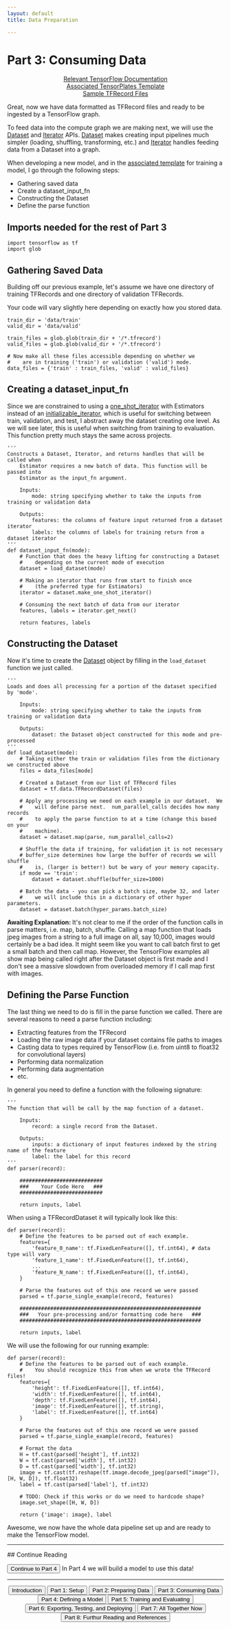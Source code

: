 ```yaml
---
layout: default
title: Data Preparation

---
```


# Part 3: Consuming Data

<div style="text-align: center">
	<a href='https://www.tensorflow.org/programmers_guide/datasets' target="_blank">Relevant TensorFlow Documentation</a><br>
	<a href="https://github.com/crosleythomas/tensorplates/blob/master/templates/high_level_api.ipynb" target="_blank">Associated TensorPlates Template</a><br>
	<a href=".zip" >Sample TFRecord Files</a>
</div>

Great, now we have data formatted as TFRecord files and ready to be ingested by a TensorFlow graph.

To feed data into the compute graph we are making next, we will use the <a href="https://www.tensorflow.org/api_docs/python/tf/data/Dataset" target="_blank">Dataset</a>
 and <a href="https://www.tensorflow.org/api_docs/python/tf/data/Iterator" target="_blank">Iterator</a>
 APIs.  <a href="https://www.tensorflow.org/api_docs/python/tf/data/Dataset" target="_blank">Dataset</a>
 makes creating input pipelines much simpler (loading, shuffling, transforming, etc.) and <a href="https://www.tensorflow.org/api_docs/python/tf/data/Iterator" target="_blank">Iterator</a> handles feeding data from a Dataset into a graph.

When developing a new model, and in the <a href="https://github.com/crosleythomas/tensorplates/blob/master/templates/high_level_api.ipynb" target="_blank">associated template</a> for training a model, I go through the following steps:
* Gathering saved data
* Create a dataset_input_fn
* Constructing the Dataset
* Define the parse function

## Imports needed for the rest of Part 3
```
import tensorflow as tf
import glob
```

## Gathering Saved Data

Building off our previous example, let's assume we have one directory of training TFRecords and one directory of validation TFRecords.

Your code will vary slightly here depending on exactly how you stored data.

```
train_dir = 'data/train'
valid_dir = 'data/valid'

train_files = glob.glob(train_dir + '/*.tfrecord')
valid_files = glob.glob(valid_dir + '/*.tfrecord')

# Now make all these files accessible depending on whether we
#    are in training ('train') or validation ('valid') mode.
data_files = {'train' : train_files, 'valid' : valid_files}

```

## Creating a dataset_input_fn
Since we are constrained to using a <a href="https://www.tensorflow.org/api_docs/python/tf/data/Dataset#make_one_shot_iterator" target="_blank">one_shot_iterator</a> with Estimators instead of an <a href="https://www.tensorflow.org/api_docs/python/tf/data/Dataset#make_initializable_iterator" target="_blank">initializable_iterator</a>, which is useful for switching between train, validation, and test, I abstract away the dataset creating one level.  As we will see later, this is useful when switching from training to evaluation.  This function pretty much stays the same across projects.

```
'''
Constructs a Dataset, Iterator, and returns handles that will be called when
	Estimator requires a new batch of data. This function will be passed into 
	Estimator as the input_fn argument.

	Inputs:
		mode: string specifying whether to take the inputs from training or validation data

	Outputs:
		features: the columns of feature input returned from a dataset iterator
		labels: the columns of labels for training return from a dataset iterator
'''
def dataset_input_fn(mode):
	# Function that does the heavy lifting for constructing a Dataset
	#    depending on the current mode of execution
	dataset = load_dataset(mode)

	# Making an iterator that runs from start to finish once
	#    (the preferred type for Estimators)
	iterator = dataset.make_one_shot_iterator()

	# Consuming the next batch of data from our iterator
	features, labels = iterator.get_next()

	return features, labels
```

## Constructing the Dataset

Now it's time to create the <a href="https://www.tensorflow.org/api_docs/python/tf/data/Dataset" target="_blank">Dataset</a> object by filling in the ```load_dataset``` function we just called.

```
'''
Loads and does all processing for a portion of the dataset specified by 'mode'.

	Inputs:
		mode: string specifying whether to take the inputs from training or validation data

	Outputs:
		dataset: the Dataset object constructed for this mode and pre-processed
'''
def load_dataset(mode):
	# Taking either the train or validation files from the dictionary we constructed above
	files = data_files[mode]

	# Created a Dataset from our list of TFRecord files
	dataset = tf.data.TFRecordDataset(files)

	# Apply any processing we need on each example in our dataset.  We
	#    will define parse next.  num_parallel_calls decides how many records
	#    to apply the parse function to at a time (change this based on your
	#    machine).
	dataset = dataset.map(parse, num_parallel_calls=2)

	# Shuffle the data if training, for validation it is not necessary
	# buffer_size determines how large the buffer of records we will shuffle
	#    is, (larger is better!) but be wary of your memory capacity.
	if mode == 'train':
		dataset = dataset.shuffle(buffer_size=1000)

	# Batch the data - you can pick a batch size, maybe 32, and later
	#    we will include this in a dictionary of other hyper parameters.
	dataset = dataset.batch(hyper_params.batch_size)

```

<span class='waiting'><b>Awaiting Explanation: </b>It's not clear to me if the order of the function calls in parse matters, i.e. map, batch, shuffle.  Calling a map function that loads jpeg images from a string to a full image on all, say 10,000, images would certainly be a bad idea.  It might seem like you want to call batch first to get a small batch and then call map.  However, the TensorFlow examples all show map being called right after the Dataset object is first made and I don't see a massive slowdown from overloaded memory if I call map first with images.</span>


## Defining the Parse Function
The last thing we need to do is fill in the parse function we called.  There are several reasons to need a parse function including:

* Extracting features from the TFRecord
* Loading the raw image data if your dataset contains file paths to images
* Casting data to types required by TensorFlow (i.e. from uint8 to float32 for convolutional layers)
* Performing data normalization
* Performing data augmentation
* etc.


In general you need to define a function with the following signature:

```
'''
The function that will be call by the map function of a dataset.

	Inputs:
		record: a single record from the Dataset.

	Outputs:
		inputs: a dictionary of input features indexed by the string name of the feature
		label: the label for this record
'''
def parser(record):
	
	###########################
	###    Your Code Here   ###
	###########################

	return inputs, label

```

When using a TFRecordDataset it will typically look like this:

```
def parser(record):
	# Define the features to be parsed out of each example.
	features={
		'feature_0_name': tf.FixedLenFeature([], tf.int64), # data type will vary
		'feature_1_name': tf.FixedLenFeature([], tf.int64),
		...
		'feature_N_name': tf.FixedLenFeature([], tf.int64),
	}

	# Parse the features out of this one record we were passed
	parsed = tf.parse_single_example(record, features)

	###########################################################
	###   Your pre-processing and/or formatting code here   ###
	###########################################################

	return inputs, label
```

We will use the following for our running example:
```
def parser(record):
	# Define the features to be parsed out of each example.
	#    You should recognize this from when we wrote the TFRecord files!
	features={
		'height': tf.FixedLenFeature([], tf.int64),
		'width': tf.FixedLenFeature([], tf.int64),
		'depth': tf.FixedLenFeature([], tf.int64),
		'image': tf.FixedLenFeature([], tf.string),
		'label': tf.FixedLenFeature([], tf.int64)
	}

	# Parse the features out of this one record we were passed
	parsed = tf.parse_single_example(record, features)

	# Format the data
	H = tf.cast(parsed['height'], tf.int32)
	W = tf.cast(parsed['width'], tf.int32)
	D = tf.cast(parsed['width'], tf.int32)
	image = tf.cast(tf.reshape(tf.image.decode_jpeg(parsed["image"]), [H, W, D]), tf.float32)
	label = tf.cast(parsed['label'], tf.int32)
	
	# TODO: Check if this works or do we need to hardcode shape?
	image.set_shape([H, W, D])

	return {'image': image}, label
```

Awesome, we now have the whole data pipeline set up and are ready to make the TensorFlow model.

<hr>
## Continue Reading

<button onclick="location.href='model'" class='continue-links'>Continue to Part 4</button>
In Part 4 we will build a model to use this data!

<hr>
<div style="text-align: center;">
	<button onclick="location.href='introduction'" class='continue-links'>Introduction</button>
	<button onclick="location.href='setup'" class='continue-links'>Part 1: Setup</button>
	<button onclick="location.href='dataprep'" class='continue-links'>Part 2: Preparing Data</button>
	<button onclick="location.href='dataload'" class='continue-links'>Part 3: Consuming Data</button>
	<button onclick="location.href='model'" class='continue-links'>Part 4: Defining a Model</button>
	<button onclick="location.href='traineval'" class='continue-links'>Part 5: Training and Evaluating</button>
	<button onclick="location.href='deploy'" class='continue-links'>Part 6: Exporting, Testing, and Deploying</button>
	<button onclick="location.href='summary'" class='continue-links'>Part 7: All Together Now</button>
	<button onclick="location.href='references'" class='continue-links'>Part 8: Furthur Reading and References</button>
</div>

